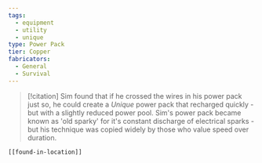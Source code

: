 ```yaml
---
tags:
  - equipment
  - utility
  - unique
type: Power Pack
tier: Copper
fabricators:
  - General
  - Survival
---
```

> [!citation]
> Sim found that if he crossed the wires in his power pack just so, he could create a *Unique* power pack that recharged quickly - but with a slightly reduced power pool. Sim's power pack became known as 'old sparky' for it's constant discharge of electrical sparks - but his technique was copied widely by those who value speed over duration.
```meta-bind-embed
[[found-in-location]]
```